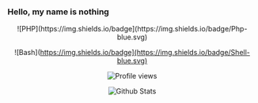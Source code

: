 ### Hello, my name is nothing


<div id="stats" align="center">
![PHP](https://img.shields.io/badge](https://img.shields.io/badge/Php-blue.svg)

![Bash](https://img.shields.io/badge](https://img.shields.io/badge/Shell-blue.svg)

![Profile views](https://visitor-badge.glitch.me/badge?page_id=kuydev)
  
![Github Stats](https://github-readme-stats.vercel.app/api?username=kuydev&theme=blue-green&show_icons=true)

</div>
